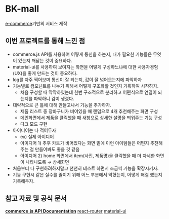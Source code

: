 # BK-mall
[e-commerce](https://github.com/BoKyeong-Kim/React/tree/master/e-commerce)기반의 서비스 제작


## 이번 프로젝트를 통해 느낀 점
- commerce.js API를 사용하여 어떻게 통신을 하는지, 내가 필요한 기능들은 무엇이 있는지 깨닫는 것이 중요하다.
- material-ui를 사용하여 보여지는 화면을 어떻게 구성하느냐에 대한 사용자경험(UX)을 좋게 만드는 것이 중요하다.
- log를 자주 찍어보며 통신이 잘 되는지, 값이 잘 넘어오는지에 파악하자
- 기능별로 컴포넌트를 나누기 위해서 어떻게 구조화할 것인지 기획하여 시작하자.
    - 처음 구성할 때 막막하였는데 한번 구조적으로 분리하고 어떤식으로 연결이 되는지를 파악하니 감이 생겼다.
- 대략적으로 큰 틀에 대해 만들고나서 기능을 추가하자.
    - 제품 리스트 중 장바구니가 비어있을 때 랜덤으로 4개 추천해주는 화면 구성
    - 메인화면에서 제품을 클릭했을 때 새창으로 상세한 설명을 띄워주는 기능 구성  
    - 다크 모드 구현
- 아이디어는 다 적어두자
    - ex) 실제 아이디어
    - 아이디어 1)  추후 카트가 비어있다는 화면 밑에 이런 아이템들은 어떤지 추천해주는 걸 만들어봐도 좋을 것 같음
    - 아이디어 2) home 화면에서 item(사진, 제품명)을 클릭했을 때 더 자세한 화면이 나타나도록 → 상세화면
- 처음부터 다 구현하려하지말고 천천히 테스트 하면서 조금씩 기능을 확장시키자.
- 기능 구현시 같은 실수를 줄이기 위해 어느 부분에서 막혔는지, 어떻게 해결 했는지 기록해두자.



## 참고 자료 및 공식 문서
[**commerce.js API Documentation**](https://commercejs.com/docs/)
[react-router](https://reactrouter.com/web/api/location)
[material-ui](https://material-ui.com/components/links/)